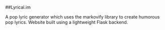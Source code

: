 ##Lyrical.im

A pop lyric generator which uses the markovify library to create humorous pop lyrics. Website built using a lightweight Flask backend.
